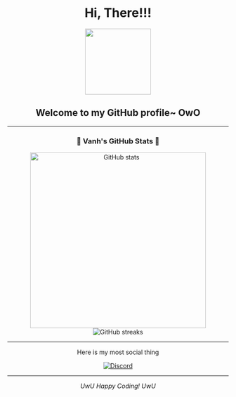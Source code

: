 <h1 align="center">Hi, There!!!</h1>

<p align="center">
  <img src="https://gifsec.com/wp-content/uploads/2022/10/cute-anime-girl-9.gif" width="150">
</p>

<h2 align="center">Welcome to my GitHub profile~ OwO</h2>

---

### <p align="center">💖 Vanh's GitHub Stats 💖</p>

<p align="center">
  <img src="https://github-readme-stats.vercel.app/api?username=vanhbakaa&show_icons=true&theme=cute_theme" alt="GitHub stats" width="400">
  <br>
  <img src="https://github-readme-streak-stats.herokuapp.com/?user=vanhbakaa&theme=cute_theme" alt="GitHub streaks">
</p>

---

<p align="center">
  Here is my most social thing
</p>

<p align="center">
  <a href="https://discord.com/users/852021441737261086" target="_blank">
    <img src="https://img.shields.io/badge/Discord-7289DA?style=for-the-badge&logo=discord&logoColor=white" alt="Discord">
  </a>
</p>

---

<p align="center"> 
  <em>UwU Happy Coding! UwU</em>
</p>
